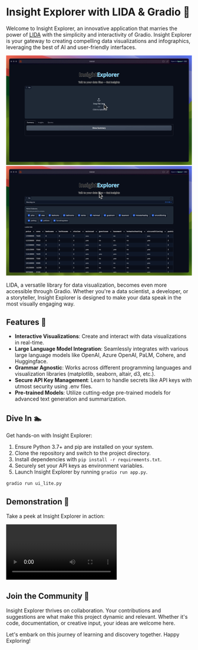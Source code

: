 # Insight Explorer with LIDA & Gradio 🌟

Welcome to Insight Explorer, an innovative application that marries the power of [LIDA](https://github.com/microsoft/lida) with the simplicity and interactivity of Gradio. Insight Explorer is your gateway to creating compelling data visualizations and infographics, leveraging the best of AI and user-friendly interfaces.

![Insight Explorer Interface](demo/IE1.png)
![Insight Explorer Interface](demo/IE2.png)

LIDA, a versatile library for data visualization, becomes even more accessible through Gradio. Whether you're a data scientist, a developer, or a storyteller, Insight Explorer is designed to make your data speak in the most visually engaging way.

## Features 🚀

- **Interactive Visualizations**: Create and interact with data visualizations in real-time.
- **Large Language Model Integration**: Seamlessly integrates with various large language models like OpenAI, Azure OpenAI, PaLM, Cohere, and Huggingface.
- **Grammar Agnostic**: Works across different programming languages and visualization libraries (matplotlib, seaborn, altair, d3, etc.).
- **Secure API Key Management**: Learn to handle secrets like API keys with utmost security using .env files.
- **Pre-trained Models**: Utilize cutting-edge pre-trained models for advanced text generation and summarization.

## Dive In 🏊

Get hands-on with Insight Explorer:

1. Ensure Python 3.7+ and pip are installed on your system.
2. Clone the repository and switch to the project directory.
3. Install dependencies with `pip install -r requirements.txt`.
4. Securely set your API keys as environment variables.
5. Launch Insight Explorer by running `gradio run app.py`.

```bash
gradio run ui_lite.py
```

## Demonstration 🎥

Take a peek at Insight Explorer in action:

![Low-Resolution Demo](demo/InsightDemo-LowRes.mp4)

## Join the Community 🤝

Insight Explorer thrives on collaboration. Your contributions and suggestions are what make this project dynamic and relevant. Whether it's code, documentation, or creative input, your ideas are welcome here.

Let's embark on this journey of learning and discovery together. Happy Exploring!
